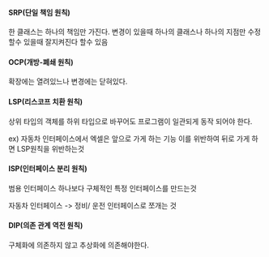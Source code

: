 #### SRP(단일 책임 원칙)
한 클래스는 하나의 책임만 가진다.
변경이 있을때 하나의 클래스나 하나의 지점만 수정할수 있을때 잘지켜진다 할수 있음
#### OCP(개방-폐쇄 원칙)
확장에는 열려있느나 변경에는 닫혀있다.

#### LSP(리스코프 치환 원칙)
상위 타입의 객체를 하위 타입으로 바꾸어도 프로그램이 일관되게 동작 되어야 한다.

ex) 자동차 인터페이스에서 엑셀은 앞으로 가게 하는 기능 이를 위반하여 뒤로 가게 하면 LSP원칙을 위반하는것
#### ISP(인터페이스 분리 원칙)
범용 인터페이스 하나보다 구체적인 특정 인터페이스를 만드는것

자동차 인터페이스 -> 정비/ 운전 인터페이스로 쪼개는 것
#### DIP(의존 관계 역전 원칙)
구체화에 의존하지 않고 추상화에 의존해야한다.